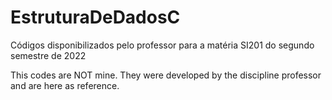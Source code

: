 # EstruturaDeDadosC
Códigos disponibilizados pelo professor para a matéria SI201 do segundo semestre de 2022

This codes are NOT mine. They were developed by the discipline professor and are here as reference.
